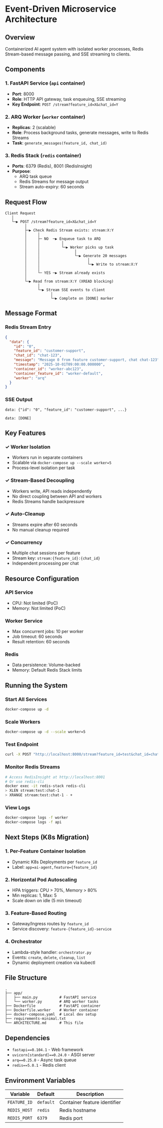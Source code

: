 # Event-Driven Microservice Architecture

## Overview
Containerized AI agent system with isolated worker processes, Redis Stream-based message passing, and SSE streaming to clients.

## Components

### 1. FastAPI Service (`api` container)
- **Port**: 8000
- **Role**: HTTP API gateway, task enqueuing, SSE streaming
- **Key Endpoint**: `POST /stream?feature_id=X&chat_id=Y`

### 2. ARQ Worker (`worker` container)
- **Replicas**: 2 (scalable)
- **Role**: Process background tasks, generate messages, write to Redis Streams
- **Task**: `generate_messages(feature_id, chat_id)`

### 3. Redis Stack (`redis` container)
- **Ports**: 6379 (Redis), 8001 (RedisInsight)
- **Purpose**:
  - ARQ task queue
  - Redis Streams for message output
  - Stream auto-expiry: 60 seconds

## Request Flow

```
Client Request
   │
   └─▶ POST /stream?feature_id=X&chat_id=Y
         │
         ├─▶ Check Redis Stream exists: stream:X:Y
         │     │
         │     ├─ NO  ─▶ Enqueue task to ARQ
         │     │          │
         │     │          └─▶ Worker picks up task
         │     │                │
         │     │                └─▶ Generate 20 messages
         │     │                      │
         │     │                      └─▶ Write to stream:X:Y
         │     │
         │     └─ YES ─▶ Stream already exists
         │
         └─▶ Read from stream:X:Y (XREAD blocking)
               │
               └─▶ Stream SSE events to client
                     │
                     └─▶ Complete on [DONE] marker
```

## Message Format

### Redis Stream Entry
```json
{
  "data": {
    "id": "0",
    "feature_id": "customer-support",
    "chat_id": "chat-123",
    "message": "Message 0 from feature customer-support, chat chat-123",
    "timestamp": "2025-10-01T09:00:00.000000",
    "container_id": "worker-abc123",
    "container_feature_id": "worker-default",
    "worker": "arq"
  }
}
```

### SSE Output
```
data: {"id": "0", "feature_id": "customer-support", ...}

data: [DONE]
```

## Key Features

### ✓ Worker Isolation
- Workers run in separate containers
- Scalable via `docker-compose up --scale worker=5`
- Process-level isolation per task

### ✓ Stream-Based Decoupling
- Workers write, API reads independently
- No direct coupling between API and workers
- Redis Streams handle backpressure

### ✓ Auto-Cleanup
- Streams expire after 60 seconds
- No manual cleanup required

### ✓ Concurrency
- Multiple chat sessions per feature
- Stream key: `stream:{feature_id}:{chat_id}`
- Independent processing per chat

## Resource Configuration

### API Service
- CPU: Not limited (PoC)
- Memory: Not limited (PoC)

### Worker Service
- Max concurrent jobs: 10 per worker
- Job timeout: 60 seconds
- Result retention: 60 seconds

### Redis
- Data persistence: Volume-backed
- Memory: Default Redis Stack limits

## Running the System

### Start All Services
```bash
docker-compose up -d
```

### Scale Workers
```bash
docker-compose up -d --scale worker=5
```

### Test Endpoint
```bash
curl -X POST "http://localhost:8000/stream?feature_id=test&chat_id=chat-1"
```

### Monitor Redis Streams
```bash
# Access RedisInsight at http://localhost:8001
# Or use redis-cli
docker exec -it redis-stack redis-cli
> XLEN stream:test:chat-1
> XRANGE stream:test:chat-1 - +
```

### View Logs
```bash
docker-compose logs -f worker
docker-compose logs -f api
```

## Next Steps (K8s Migration)

### 1. Per-Feature Container Isolation
- Dynamic K8s Deployments per `feature_id`
- Label: `app=ai-agent,feature={feature_id}`

### 2. Horizontal Pod Autoscaling
- HPA triggers: CPU > 70%, Memory > 80%
- Min replicas: 1, Max: 5
- Scale down on idle (5 min timeout)

### 3. Feature-Based Routing
- Gateway/Ingress routes by `feature_id`
- Service discovery: `feature-{feature_id}-service`

### 4. Orchestrator
- Lambda-style handler: `orchestrator.py`
- Events: `create`, `delete`, `cleanup`, `list`
- Dynamic deployment creation via kubectl

## File Structure

```
.
├── app/
│   ├── main.py          # FastAPI service
│   └── worker.py        # ARQ worker tasks
├── Dockerfile           # FastAPI container
├── Dockerfile.worker    # Worker container
├── docker-compose.yaml  # Local dev setup
├── requirements-minimal.txt
└── ARCHITECTURE.md      # This file
```

## Dependencies

- `fastapi==0.104.1` - Web framework
- `uvicorn[standard]==0.24.0` - ASGI server
- `arq==0.25.0` - Async task queue
- `redis==5.0.1` - Redis client

## Environment Variables

| Variable | Default | Description |
|----------|---------|-------------|
| `FEATURE_ID` | `default` | Container feature identifier |
| `REDIS_HOST` | `redis` | Redis hostname |
| `REDIS_PORT` | `6379` | Redis port |
